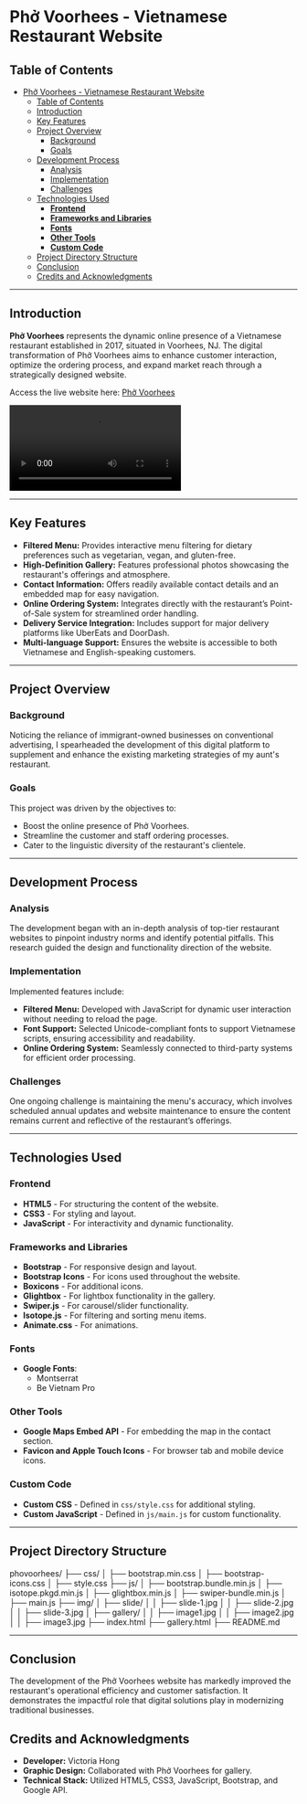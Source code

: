 # Phở Voorhees - Vietnamese Restaurant Website

## Table of Contents
- [Phở Voorhees - Vietnamese Restaurant Website](#phở-voorhees---vietnamese-restaurant-website)
  - [Table of Contents](#table-of-contents)
  - [Introduction](#introduction)
  - [Key Features](#key-features)
  - [Project Overview](#project-overview)
    - [Background](#background)
    - [Goals](#goals)
  - [Development Process](#development-process)
    - [Analysis](#analysis)
    - [Implementation](#implementation)
    - [Challenges](#challenges)
  - [Technologies Used](#technologies-used)
    - [**Frontend**](#frontend)
    - [**Frameworks and Libraries**](#frameworks-and-libraries)
    - [**Fonts**](#fonts)
    - [**Other Tools**](#other-tools)
    - [**Custom Code**](#custom-code)
  - [Project Directory Structure](#project-directory-structure)
  - [Conclusion](#conclusion)
  - [Credits and Acknowledgments](#credits-and-acknowledgments)

---

## Introduction

**Phở Voorhees** represents the dynamic online presence of a Vietnamese restaurant established in 2017, situated in Voorhees, NJ. The digital transformation of Phở Voorhees aims to enhance customer interaction, optimize the ordering process, and expand market reach through a strategically designed website.

Access the live website here: [Phở Voorhees](http://phovoorheesnj.com)

![Website Preview](https://user-images.githubusercontent.com/66217119/211706263-859c1ef8-4996-41f2-993b-f769c7dd4dea.mp4)

---

## Key Features

- **Filtered Menu:** Provides interactive menu filtering for dietary preferences such as vegetarian, vegan, and gluten-free.
- **High-Definition Gallery:** Features professional photos showcasing the restaurant's offerings and atmosphere.
- **Contact Information:** Offers readily available contact details and an embedded map for easy navigation.
- **Online Ordering System:** Integrates directly with the restaurant’s Point-of-Sale system for streamlined order handling.
- **Delivery Service Integration:** Includes support for major delivery platforms like UberEats and DoorDash.
- **Multi-language Support:** Ensures the website is accessible to both Vietnamese and English-speaking customers.

---

## Project Overview

### Background

Noticing the reliance of immigrant-owned businesses on conventional advertising, I spearheaded the development of this digital platform to supplement and enhance the existing marketing strategies of my aunt's restaurant.

### Goals

This project was driven by the objectives to:
- Boost the online presence of Phở Voorhees.
- Streamline the customer and staff ordering processes.
- Cater to the linguistic diversity of the restaurant's clientele.

---

## Development Process

### Analysis

The development began with an in-depth analysis of top-tier restaurant websites to pinpoint industry norms and identify potential pitfalls. This research guided the design and functionality direction of the website.

### Implementation

Implemented features include:
- **Filtered Menu:** Developed with JavaScript for dynamic user interaction without needing to reload the page.
- **Font Support:** Selected Unicode-compliant fonts to support Vietnamese scripts, ensuring accessibility and readability.
- **Online Ordering System:** Seamlessly connected to third-party systems for efficient order processing.

### Challenges

One ongoing challenge is maintaining the menu's accuracy, which involves scheduled annual updates and website maintenance to ensure the content remains current and reflective of the restaurant’s offerings.

---

## Technologies Used

### **Frontend**
- **HTML5** - For structuring the content of the website.
- **CSS3** - For styling and layout.
- **JavaScript** - For interactivity and dynamic functionality.

### **Frameworks and Libraries**
- **Bootstrap** - For responsive design and layout.
- **Bootstrap Icons** - For icons used throughout the website.
- **Boxicons** - For additional icons.
- **Glightbox** - For lightbox functionality in the gallery.
- **Swiper.js** - For carousel/slider functionality.
- **Isotope.js** - For filtering and sorting menu items.
- **Animate.css** - For animations.

### **Fonts**
- **Google Fonts**:
  - Montserrat
  - Be Vietnam Pro

### **Other Tools**
- **Google Maps Embed API** - For embedding the map in the contact section.
- **Favicon and Apple Touch Icons** - For browser tab and mobile device icons.

### **Custom Code**
- **Custom CSS** - Defined in `css/style.css` for additional styling.
- **Custom JavaScript** - Defined in `js/main.js` for custom functionality.

---

## Project Directory Structure

phovoorhees/ ├── css/ │ ├── bootstrap.min.css │ ├── bootstrap-icons.css │ ├── style.css ├── js/ │ ├── bootstrap.bundle.min.js │ ├── isotope.pkgd.min.js │ ├── glightbox.min.js │ ├── swiper-bundle.min.js │ ├── main.js ├── img/ │ ├── slide/ │ │ ├── slide-1.jpg │ │ ├── slide-2.jpg │ │ ├── slide-3.jpg │ ├── gallery/ │ │ ├── image1.jpg │ │ ├── image2.jpg │ │ ├── image3.jpg ├── index.html ├── gallery.html ├── README.md

---

## Conclusion

The development of the Phở Voorhees website has markedly improved the restaurant's operational efficiency and customer satisfaction. It demonstrates the impactful role that digital solutions play in modernizing traditional businesses.

## Credits and Acknowledgments

- **Developer:** Victoria Hong
- **Graphic Design:** Collaborated with Phở Voorhees for gallery.
- **Technical Stack:** Utilized HTML5, CSS3, JavaScript, Bootstrap, and Google API.
